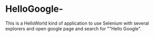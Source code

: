 # HelloGoogle-
This is a HelloWorld kind of application to use Selenium with several explorers and open google page and search for ""Hello Google".
